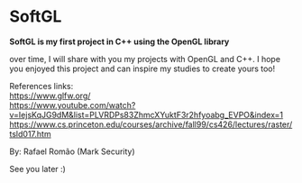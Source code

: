 # SoftGL

  **SoftGL is my first project in C++ using the OpenGL library**
  
 over time, I will share with you my projects with OpenGL and C++. I hope you enjoyed this project and can inspire my studies to create yours too!

References links:
<br>
https://www.glfw.org/ <br>
https://www.youtube.com/watch?v=IejsKqJG9dM&list=PLVRDPs83ZhmcXYuktF3r2hfyoabg_EVPO&index=1 <br>
https://www.cs.princeton.edu/courses/archive/fall99/cs426/lectures/raster/tsld017.htm

By: Rafael Romão (Mark Security)

See you later :)
